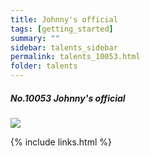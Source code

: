 ```yaml
---
title: Johnny's official 
tags: [getting_started]
summary: ""
sidebar: talents_sidebar
permalink: talents_10053.html
folder: talents
---
```



##### No.10053 Johnny's official 
  

![](https://yt3.ggpht.com/ytc/AKedOLTvtLV7QP-wcCx3qcR3UQ40sNzSjaOjeeWthEWs=s176-c-k-c0x00ffffff-no-rj)




{% include links.html %}
